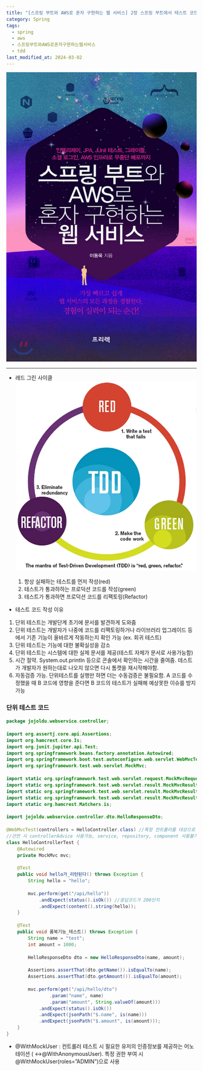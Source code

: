 ```yaml
---
title: "[스프링 부트와 AWS로 혼자 구현하는 웹 서비스] 2장 스프링 부트에서 테스트 코드를 작성하자"
category: Spring
tags:
  - spring
  - aws
  - 스프링부트와AWS로혼자구현하는웹서비스
  - tdd
last_modified_at: 2024-03-02
---
```

![images](/assets/images/alone/IMG-20240925142159.png)

---

- 레드 그린 사이클
![images](/assets/images/alone/IMG-20240925142159-1.png)
    1. 항상 실패하는 테스트를 먼저 작성(red)
    2. 테스트가 통과하하는 프로덕션 코드를 작성(green)
    3. 테스트가 통과하면 프로덕션 코드를 리팩토링(Refactor)

- 테스트 코드 작성 이유
1. 단위 테스트는 개발단계 초기에 문서를 발견하게 도와줌
2. 단위 테스트는 개발자가 나중에 코드를 리팩토링하거나 라이브러리 업그레이드 등에서 기존 기능이 올바르게 작동하는지 확인 가능 (ex. 회귀 테스트)
3. 단위 테스트는 기능에 대한 불확실성을 감소
4. 단위 테스트는 시스템에 대한 실제 문서를 제공(테스트 자체가 문서로 사용가능함)
5. 시간 절약. 
	System.out.println 등으로 콘솔에서 확인하는 시간을 줄여줌. 테스트가 개발자가 원하는대로 나오지 않으면 다시 톰캣을 재시작해야함.
6. 자동검증 가능. 
	단위테스트를 실행만 하면 더는 수동검증은 불필요함. 
    A 코드를 수정했을 때 B 코드에 영향을 준다면 B 코드의 테스트가 실패해 예상못한 이슈를 방지가능

### 단위 테스트 코드

```java
package jojoldu.webservice.controller;

import org.assertj.core.api.Assertions;
import org.hamcrest.core.Is;
import org.junit.jupiter.api.Test;
import org.springframework.beans.factory.annotation.Autowired;
import org.springframework.boot.test.autoconfigure.web.servlet.WebMvcTest;
import org.springframework.test.web.servlet.MockMvc;

import static org.springframework.test.web.servlet.request.MockMvcRequestBuilders.get;
import static org.springframework.test.web.servlet.result.MockMvcResultMatchers.content;
import static org.springframework.test.web.servlet.result.MockMvcResultMatchers.status;
import static org.springframework.test.web.servlet.result.MockMvcResultMatchers.jsonPath;
import static org.hamcrest.Matchers.is;

import jojoldu.webservice.controller.dto.HelloResponseDto;

@WebMvcTest(controllers = HelloController.class) //특정 컨트롤러를 대상으로 하는 단위 테스트를 작성할 때 사용. 
//선언 시 controllerAdvice 사용가능, service, repository, component 사용불가
class HelloControllerTest {
	@Autowired
	private MockMvc mvc;

	@Test
	public void hello가_리턴된다() throws Exception {
		String hello = "hello";

		mvc.perform(get("/api/hello"))
			.andExpect(status().isOk()) //응답코드가 200인지
			.andExpect(content().string(hello));
	}

	@Test
	public void 롬복기능_테스트() throws Exception {
		String name = "test";
		int amount = 1000;

		HelloResponseDto dto = new HelloResponseDto(name, amount);

		Assertions.assertThat(dto.getName()).isEqualTo(name);
		Assertions.assertThat(dto.getAmount()).isEqualTo(amount);

		mvc.perform(get("/api/hello/dto")
				.param("name", name)
				.param("amount", String.valueOf(amount)))
			.andExpect(status().isOk())
			.andExpect(jsonPath("$.name", is(name)))
			.andExpect(jsonPath("$.amount", is(amount)));
	}
}
```

- @WithMockUser : 컨트롤러 테스트 시 필요한 유저의 인증정보를 제공하는 어노테이션 ( ↔@WithAnonymousUser). 특정 권한 부여 시 @WithMockUser(roles=”ADMIN”)으로 사용
